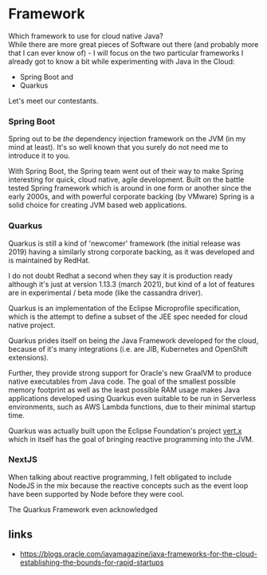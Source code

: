 # Framework
Which framework to use for cloud native Java?  
While there are more great pieces of Software out there (and probably more that I can ever know of) - I will focus on 
the two particular frameworks I already got to know a bit while experimenting with Java in the Cloud:
- Spring Boot and
- Quarkus

Let's meet our contestants.

### Spring Boot
Spring out to be _the_ dependency injection framework on the JVM (in my mind at least).
It's so well known that you surely do not need me to introduce it to you.

With Spring Boot, the Spring team went out of their way to make Spring interesting 
for quick, cloud native, agile development. Built on the battle tested Spring framework which is around
in one form or another since the early 2000s, and with powerful corporate backing (by VMware) Spring is 
a solid choice for creating JVM based web applications.

### Quarkus
Quarkus is still a kind of 'newcomer' framework (the initial release was 2019) having a similarly strong
corporate backing, as it was developed and is maintained by RedHat.

I do not doubt Redhat a second when they say it is production ready although it's just at version
1.13.3 (march 2021), but kind of a lot of features are in experimental / beta mode 
(like the cassandra driver).

Quarkus is an implementation of the Eclipse Microprofile specification,
which is the attempt to define a subset of the JEE spec needed for cloud native 
project. 

Quarkus prides itself on being _the_ Java Framework developed for the 
cloud, because of it's many integrations (i.e. are JIB, Kubernetes and OpenShift extensions).

Further, they provide strong support for Oracle's new GraalVM to produce native executables from Java code.
The goal of the smallest possible memory footprint as well as the least possible RAM usage makes Java applications
developed using Quarkus even suitable to be run in Serverless environments, such as AWS Lambda functions, due to
their minimal startup time.

Quarkus was actually built upon the Eclipse Foundation's project [vert.x](https://vertx.io/) which in itself
has the goal of bringing reactive programming into the JVM.

### NextJS
When talking about reactive programming, I felt obligated to include NodeJS in the mix
because the reactive concepts such as the event loop have been supported by Node before 
they were cool.

The Quarkus Framework even acknowledged 

## links
- https://blogs.oracle.com/javamagazine/java-frameworks-for-the-cloud-establishing-the-bounds-for-rapid-startups